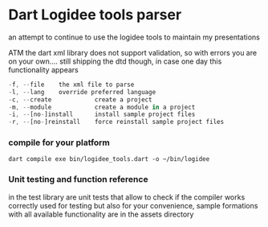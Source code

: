 # Dart Logidee tools parser

an attempt to continue to use the logidee tools to maintain my presentations

ATM the dart xml library does not support validation, so with errors you are on your own....
still shipping the dtd though, in case one day this functionality appears


```dart bin/logidee_tools.dart --help
-f, --file    the xml file to parse
-l, --lang    override preferred language
-c, --create            create a project
-m, --module            create a module in a project
-i, --[no-]install      install sample project files
-r, --[no-]reinstall    force reinstall sample project files
```

### compile for your platform

```
dart compile exe bin/logidee_tools.dart -o ~/bin/logidee
```

### Unit testing and function reference

in the test library are unit tests that allow to check if the compiler works correctly
used for testing but also for your convenience, sample formations with all available functionality  are in the
assets directory


